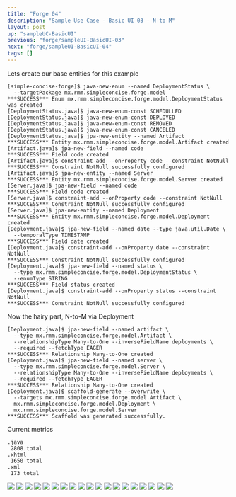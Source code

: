 ```yaml
---
title: "Forge 04"
description: "Sample Use Case - Basic UI 03 - N to M"
layout: post
up: "sampleUC-BasicUI"
previous: "forge/sampleUI-BasicUI-03"
next: "forge/sampleUI-BasicUI-04"
tags: []
---
```


Lets create our base entities for this example

~~~
[simple-concise-forge]$ java-new-enum --named DeploymentStatus \
  --targetPackage mx.rmm.simpleconcise.forge.model 
***SUCCESS*** Enum mx.rmm.simpleconcise.forge.model.DeploymentStatus was created
[DeploymentStatus.java]$ java-new-enum-const SCHEDULLED  
[DeploymentStatus.java]$ java-new-enum-const DEPLOYED  
[DeploymentStatus.java]$ java-new-enum-const REMOVED 
[DeploymentStatus.java]$ java-new-enum-const CANCELED
[DeploymentStatus.java]$ jpa-new-entity --named Artifact
***SUCCESS*** Entity mx.rmm.simpleconcise.forge.model.Artifact created
[Artifact.java]$ jpa-new-field --named code
***SUCCESS*** Field code created
[Artifact.java]$ constraint-add --onProperty code --constraint NotNull 
***SUCCESS*** Constraint NotNull successfully configured
[Artifact.java]$ jpa-new-entity --named Server  
***SUCCESS*** Entity mx.rmm.simpleconcise.forge.model.Server created
[Server.java]$ jpa-new-field --named code
***SUCCESS*** Field code created
[Server.java]$ constraint-add --onProperty code --constraint NotNull
***SUCCESS*** Constraint NotNull successfully configured
[Server.java]$ jpa-new-entity --named Deployment
***SUCCESS*** Entity mx.rmm.simpleconcise.forge.model.Deployment created
[Deployment.java]$ jpa-new-field --named date --type java.util.Date \
  --temporalType TIMESTAMP 
***SUCCESS*** Field date created
[Deployment.java]$ constraint-add --onProperty date --constraint NotNull
***SUCCESS*** Constraint NotNull successfully configured
[Deployment.java]$ jpa-new-field --named status \
  --type mx.rmm.simpleconcise.forge.model.DeploymentStatus \
  --enumType STRING   
***SUCCESS*** Field status created
[Deployment.java]$ constraint-add --onProperty status --constraint NotNull
***SUCCESS*** Constraint NotNull successfully configured

~~~

Now the hairy part, N-to-M via Deployment

~~~
[Deployment.java]$ jpa-new-field --named artifact \
  --type mx.rmm.simpleconcise.forge.model.Artifact \
  --relationshipType Many-to-One --inverseFieldName deployments \
  --required --fetchType EAGER 
***SUCCESS*** Relationship Many-to-One created
[Deployment.java]$ jpa-new-field --named server \
  --type mx.rmm.simpleconcise.forge.model.Server \
  --relationshipType Many-to-One --inverseFieldName deployments \
  --required --fetchType EAGER
***SUCCESS*** Relationship Many-to-One created
[Deployment.java]$ scaffold-generate --overwrite \
  --targets mx.rmm.simpleconcise.forge.model.Artifact \
  mx.rmm.simpleconcise.forge.model.Deployment \
  mx.rmm.simpleconcise.forge.model.Server 
***SUCCESS*** Scaffold was generated successfully.

~~~


Current metrics

~~~
.java
 2808 total
.xhtml
 1650 total
.xml
 173 total

~~~

<img src="{{site.url}}/assets/images/suc-bui-forge/028.png" />
<img src="{{site.url}}/assets/images/suc-bui-forge/029.png" />
<img src="{{site.url}}/assets/images/suc-bui-forge/030.png" />
<img src="{{site.url}}/assets/images/suc-bui-forge/031.png" />
<img src="{{site.url}}/assets/images/suc-bui-forge/032.png" />
<img src="{{site.url}}/assets/images/suc-bui-forge/033.png" />
<img src="{{site.url}}/assets/images/suc-bui-forge/034.png" />
<img src="{{site.url}}/assets/images/suc-bui-forge/035.png" />
<img src="{{site.url}}/assets/images/suc-bui-forge/036.png" />
<img src="{{site.url}}/assets/images/suc-bui-forge/037.png" />
<img src="{{site.url}}/assets/images/suc-bui-forge/038.png" />
<img src="{{site.url}}/assets/images/suc-bui-forge/039.png" />
<img src="{{site.url}}/assets/images/suc-bui-forge/040.png" />
<img src="{{site.url}}/assets/images/suc-bui-forge/041.png" />
<img src="{{site.url}}/assets/images/suc-bui-forge/042.png" />
<img src="{{site.url}}/assets/images/suc-bui-forge/043.png" />
<img src="{{site.url}}/assets/images/suc-bui-forge/044.png" />
<img src="{{site.url}}/assets/images/suc-bui-forge/045.png" />
<img src="{{site.url}}/assets/images/suc-bui-forge/046.png" />



